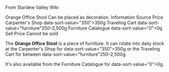 From Stardew Valley Wiki

Orange Office Stool Can be placed as decoration. Information Source Price Carpenter's Shop data-sort-value="350"&gt;350g Traveling Cart data-sort-value="furniture"250–2,500g Furniture Catalogue data-sort-value="0"&gt;0g Sell Price Cannot be sold

The **Orange Office Stool** is a piece of furniture. It can rotate into daily stock at the Carpenter's Shop for data-sort-value="350"&gt;350g or the Traveling Cart for between data-sort-value="furniture"250–2,500g.

It's also available from the Furniture Catalogue for data-sort-value="0"&gt;0g.